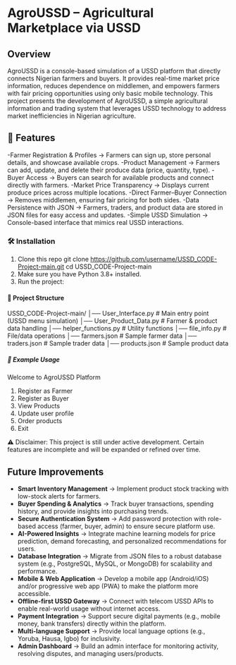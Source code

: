 # AgroUSSD – Agricultural Marketplace via USSD
## Overview
AgroUSSD is a console-based simulation of a USSD platform that directly connects Nigerian farmers and buyers. It provides real-time market price information, reduces dependence on middlemen, and empowers farmers with fair pricing opportunities using only basic mobile technology. This project presents the development of AgroUSSD, a simple agricultural information and trading system that leverages USSD technology to address market inefficiencies in Nigerian agriculture.


## 🚀 Features
-Farmer Registration & Profiles → Farmers can sign up, store personal details, and showcase available crops.
-Product Management → Farmers can add, update, and delete their produce data (price, quantity, type).
-Buyer Access → Buyers can search for available products and connect directly with farmers.
-Market Price Transparency → Displays current produce prices across multiple locations.
-Direct Farmer–Buyer Connection → Removes middlemen, ensuring fair pricing for both sides.
-Data Persistence with JSON → Farmers, traders, and product data are stored in JSON files for easy access and updates.
-Simple USSD Simulation → Console-based interface that mimics real USSD interactions.

### 🛠️ Installation
1. Clone this repo
    git clone https://github.com/username/USSD_CODE-Project-main.git
   cd USSD_CODE-Project-main
2. Make sure you have Python 3.8+ installed.
3. Run the project:

#### 📂 Project Structure
USSD_CODE-Project-main/
│── User_Interface.py        # Main entry point (USSD menu simulation)
│── User_Product_Data.py     # Farmer & product data handling
│── helper_functions.py      # Utility functions
│── file_info.py             # File/data operations
│── farmers.json             # Sample farmer data
│── traders.json             # Sample trader data
│── products.json            # Sample product data

##### 📱 Example Usage

Welcome to AgroUSSD Platform
1. Register as Farmer
2. Register as Buyer
3. View Products
4. Update user profile
5. Order products
6. Exit

⚠️ Disclaimer: This project is still under active development. Certain features are incomplete and will be expanded or refined over time.

## Future Improvements
* **Smart Inventory Management** → Implement product stock tracking with low-stock alerts for farmers.  
* **Buyer Spending & Analytics** → Track buyer transactions, spending history, and provide insights into purchasing trends.  
* **Secure Authentication System** → Add password protection with role-based access (farmer, buyer, admin) to ensure secure platform use.  
* **AI-Powered Insights** → Integrate machine learning models for price prediction, demand forecasting, and personalized recommendations for users.  
* **Database Integration** → Migrate from JSON files to a robust database system (e.g., PostgreSQL, MySQL, or MongoDB) for scalability and performance.  
* **Mobile & Web Application** → Develop a mobile app (Android/iOS) and/or progressive web app (PWA) to make the platform more accessible.  
* **Offline-first USSD Gateway** → Connect with telecom USSD APIs to enable real-world usage without internet access.  
* **Payment Integration** → Support secure digital payments (e.g., mobile money, bank transfers) directly within the platform.  
* **Multi-language Support** → Provide local language options (e.g., Yoruba, Hausa, Igbo) for inclusivity.  
* **Admin Dashboard** → Build an admin interface for monitoring activity, resolving disputes, and managing users/products.  


   
